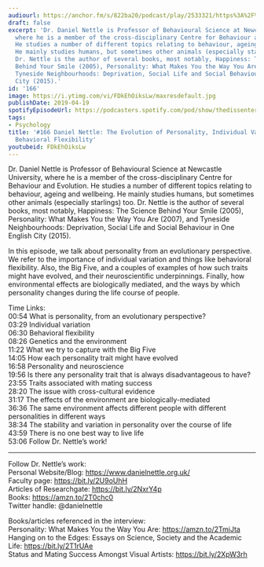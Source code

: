 ```yaml
---
audiourl: https://anchor.fm/s/822ba20/podcast/play/2533321/https%3A%2F%2Fd3ctxlq1ktw2nl.cloudfront.net%2Fproduction%2F2019-2-2%2F10725978-44100-2-b6262ac6ce23e.m4a
draft: false
excerpt: 'Dr. Daniel Nettle is Professor of Behavioural Science at Newcastle University,
  where he is a member of the cross-disciplinary Centre for Behaviour and Evolution.
  He studies a number of different topics relating to behaviour, ageing and wellbeing.
  He mainly studies humans, but sometimes other animals (especially starlings) too.
  Dr. Nettle is the author of several books, most notably, Happiness: The Science
  Behind Your Smile (2005), Personality: What Makes You the Way You Are (2007), and
  Tyneside Neighbourhoods: Deprivation, Social Life and Social Behaviour in One English
  City (2015).'
id: '166'
image: https://i.ytimg.com/vi/FDkEhOiksLw/maxresdefault.jpg
publishDate: 2019-04-19
spotifyEpisodeUrl: https://podcasters.spotify.com/pod/show/thedissenter/episodes/166-Daniel-Nettle-The-Evolution-of-Personality--Individual-Variation-And-Behavioral-Flexibility-e3bqg9
tags:
- Psychology
title: '#166 Daniel Nettle: The Evolution of Personality, Individual Variation And
  Behavioral Flexibility'
youtubeid: FDkEhOiksLw
---
```

<div class="timelinks">

Dr. Daniel Nettle is Professor of Behavioural Science at Newcastle University, where he is a member of the cross-disciplinary Centre for Behaviour and Evolution. He studies a number of different topics relating to behaviour, ageing and wellbeing. He mainly studies humans, but sometimes other animals (especially starlings) too. Dr. Nettle is the author of several books, most notably, Happiness: The Science Behind Your Smile (2005), Personality: What Makes You the Way You Are (2007), and Tyneside Neighbourhoods: Deprivation, Social Life and Social Behaviour in One English City (2015).

In this episode, we talk about personality from an evolutionary perspective. We refer to the importance of individual variation and things like behavioral flexibility. Also, the Big Five, and a couples of examples of how such traits might have evolved, and their neuroscientific underpinnings. Finally, how environmental effects are biologically mediated, and the ways by which personality changes during the life course of people.

Time Links:  
<time>00:54</time> What is personality, from an evolutionary perspective?  
<time>03:29</time> Individual variation          
<time>06:30</time> Behavioral flexibility                   
<time>08:26</time> Genetics and the environment               
<time>11:22</time> What we try to capture with the Big Five                    
<time>14:05</time> How each personality trait might have evolved            
<time>16:58</time> Personality and neuroscience       
<time>19:56</time> Is there any personality trait that is always disadvantageous to have?      
<time>23:55</time> Traits associated with mating success  
<time>28:20</time> The issue with cross-cultural evidence  
<time>31:17</time> The effects of the environment are biologically-mediated  
<time>36:36</time> The same environment affects different people with different personalities in different ways  
<time>38:34</time> The stability and variation in personality over the course of life  
<time>43:59</time> There is no one best way to live life     
<time>53:06</time> Follow Dr. Nettle’s work!

---

Follow Dr. Nettle’s work:  
Personal Website/Blog: https://www.danielnettle.org.uk/  
Faculty page: https://bit.ly/2U9oUhH  
Articles of Researchgate: https://bit.ly/2NxrY4p  
Books: https://amzn.to/2T0chc0  
Twitter handle: @danielnettle

Books/articles referenced in the interview:  
Personality: What Makes You the Way You Are: https://amzn.to/2TmiJta  
Hanging on to the Edges: Essays on Science, Society and the Academic Life: https://bit.ly/2T1rUAe  
Status and Mating Success Amongst Visual Artists: https://bit.ly/2XpW3rh
</div>

